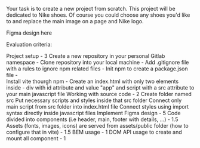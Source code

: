 Your task is to create a new project from scratch. This project will be dedicated to Nike shoes. Of course you could choose any shoes you'd like to and replace the main image on a page and Nike logo.

Figma design here

Evaluation criteria:

Project setup - 3 
Create a new repository in your personal Gitlab namespace - 
Clone repository into your local machine - 
Add .gitignore file with a rules to ignore npm related files -
Init npm to create a package.json file -  
Install vite thourgh npm - 
Create an index.html with only two elements inside <body> - div with id attribute and value "app" and script with a src attribute to your main javascript file
 Working with source code - 2
Create folder named src
Put necessary scripts and styles inside that src folder
Connect only main script from src folder into index.html file
Connect styles using import syntax directly inside javascript files
Implement Figma design - 5 
Code divided into components (i.e header, main, footer with details, ...) - 1.5
Assets (fonts, images, icons) are served from assets/public folder (how to configure that in vite) - 1.5
BEM usage - 1
DOM API usage to create and mount all component - 1